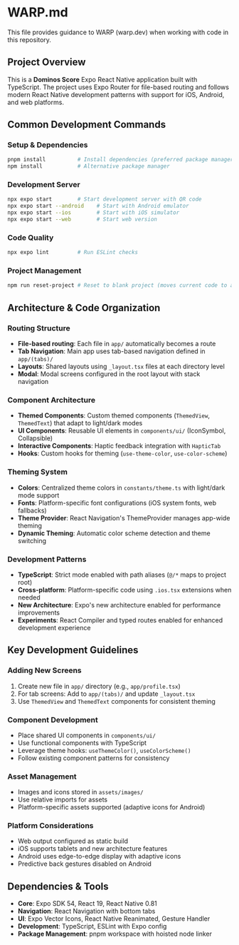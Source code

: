 # WARP.md

This file provides guidance to WARP (warp.dev) when working with code in this repository.

## Project Overview

This is a **Dominos Score** Expo React Native application built with TypeScript. The project uses Expo Router for file-based routing and follows modern React Native development patterns with support for iOS, Android, and web platforms.

## Common Development Commands

### Setup & Dependencies
```bash
pnpm install          # Install dependencies (preferred package manager)
npm install           # Alternative package manager
```

### Development Server
```bash
npx expo start        # Start development server with QR code
npx expo start --android    # Start with Android emulator
npx expo start --ios        # Start with iOS simulator  
npx expo start --web        # Start web version
```

### Code Quality
```bash
npx expo lint         # Run ESLint checks
```

### Project Management
```bash
npm run reset-project # Reset to blank project (moves current code to app-example/)
```

## Architecture & Code Organization

### Routing Structure
- **File-based routing**: Each file in `app/` automatically becomes a route
- **Tab Navigation**: Main app uses tab-based navigation defined in `app/(tabs)/`
- **Layouts**: Shared layouts using `_layout.tsx` files at each directory level
- **Modal**: Modal screens configured in the root layout with stack navigation

### Component Architecture
- **Themed Components**: Custom themed components (`ThemedView`, `ThemedText`) that adapt to light/dark modes
- **UI Components**: Reusable UI elements in `components/ui/` (IconSymbol, Collapsible)
- **Interactive Components**: Haptic feedback integration with `HapticTab`
- **Hooks**: Custom hooks for theming (`use-theme-color`, `use-color-scheme`)

### Theming System
- **Colors**: Centralized theme colors in `constants/theme.ts` with light/dark mode support
- **Fonts**: Platform-specific font configurations (iOS system fonts, web fallbacks)
- **Theme Provider**: React Navigation's ThemeProvider manages app-wide theming
- **Dynamic Theming**: Automatic color scheme detection and theme switching

### Development Patterns
- **TypeScript**: Strict mode enabled with path aliases (`@/*` maps to project root)
- **Cross-platform**: Platform-specific code using `.ios.tsx` extensions when needed
- **New Architecture**: Expo's new architecture enabled for performance improvements
- **Experiments**: React Compiler and typed routes enabled for enhanced development experience

## Key Development Guidelines

### Adding New Screens
1. Create new file in `app/` directory (e.g., `app/profile.tsx`)
2. For tab screens: Add to `app/(tabs)/` and update `_layout.tsx`
3. Use `ThemedView` and `ThemedText` components for consistent theming

### Component Development
- Place shared UI components in `components/ui/`
- Use functional components with TypeScript
- Leverage theme hooks: `useThemeColor()`, `useColorScheme()`
- Follow existing component patterns for consistency

### Asset Management
- Images and icons stored in `assets/images/`
- Use relative imports for assets
- Platform-specific assets supported (adaptive icons for Android)

### Platform Considerations
- Web output configured as static build
- iOS supports tablets and new architecture features
- Android uses edge-to-edge display with adaptive icons
- Predictive back gestures disabled on Android

## Dependencies & Tools

- **Core**: Expo SDK 54, React 19, React Native 0.81
- **Navigation**: React Navigation with bottom tabs
- **UI**: Expo Vector Icons, React Native Reanimated, Gesture Handler
- **Development**: TypeScript, ESLint with Expo config
- **Package Management**: pnpm workspace with hoisted node linker